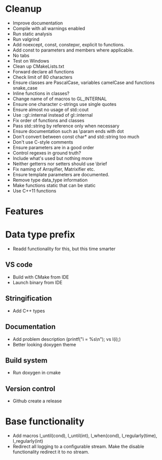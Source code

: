 # Cleanup

* Improve documentation
* Compile with all warnings enabled
* Run static analysis
* Run valgrind
* Add noexcept, const, constepxr, explicit to functions.
* Add const to parameters and members where applicable.
* No tabs
* Test on Windows
* Clean up CMakeLists.txt
* Forward declare all functions
* Check limit of 80 characters
* Ensure classes are PascalCase, variables camelCase and functions snake_case
* Inline functions in classes?
* Change name of of macros to GL_INTERNAL
* Ensure one character c-strings use single quotes
* Ensure almost no usage of std::cout
* Use ::gl::internal instead of gl::internal
* Fix order of functions and classes
* Pass std::string by reference only when necessary
* Ensure documentation such as \param ends with dot
* Don't convert between const char* and std::string too much
* Don't use C-style comments
* Ensure parameters are in a good order
* Control regexes in ground truth?
* Include what's used but nothing more
* Neither getterrs nor setters should use \brief
* Fix naming of Arrayifier, Matrixifier etc.
* Ensure template parameters are documented.
* Remove type data_type information
* Make functions static that can be static
* Use C++11 functions

# Features

# Data type prefix

* Readd functionality for this, but this time smarter

## VS code

* Build with CMake from IDE
* Launch binary from IDE

## Stringification

* Add C++ types

## Documentation

* Add problem description (printf("i = %s\n"); vs l(i);)
* Better looking doxygen theme

## Build system

* Run doxygen in cmake

## Version control

* Github create a release

# Base functionality

* Add macros l_until(cond), l_until(int), l_when(cond), l_regularly(time), l_regularly(int)
* Redirect all logging to a configurable stream. Make the disable functionality redirect it to no stream.